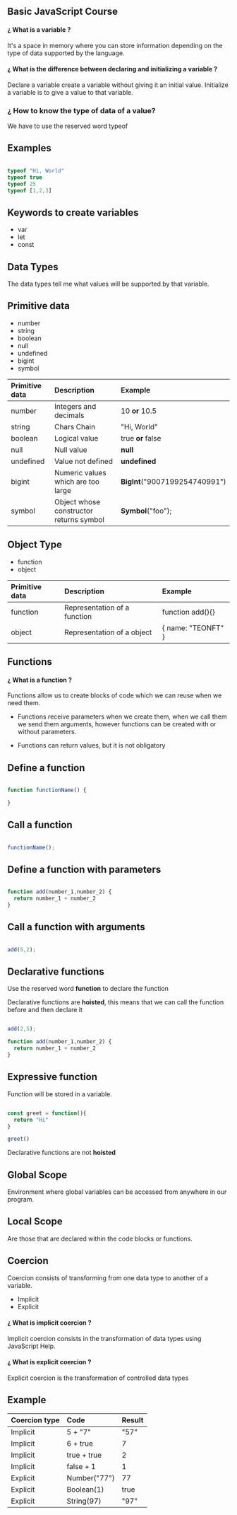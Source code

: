 ## Basic JavaScript Course

#### ¿ What is a variable ?

It's a space in memory where you can store information depending on the type of data supported by the language.

#### ¿ What is the difference between declaring and initializing a variable ? 

Declare a variable create a variable without giving it an initial value.
Initialize a variable is to give a value to that variable.

### ¿ How to know the type of data of a value?

We have to use the reserved word typeof

## Examples

```javascript

typeof "Hi, World"
typeof true
typeof 25
typeof [1,2,3]

```


## Keywords to create variables

- var
- let
- const

## Data Types 

The data types tell me what values will be supported by that variable.

## Primitive data

- number 
- string
- boolean
- null
- undefined
- bigint
- symbol

| Primitive data |  Description  | Example |
| :-------- | :--------------------- | :------------------------------------------ |
| number    | Integers and decimals  | 10 **or** 10.5                              |
| string    | Chars Chain            | "Hi, World"                                 |
| boolean   | Logical value          | true **or** false                           |
| null      | Null value             | **null**                                    | 
| undefined | Value not defined      | **undefined**                               |
| bigint    | Numeric values which are too large  | **BigInt**("9007199254740991") |
| symbol    | Object whose constructor returns symbol | **Symbol**("foo");         |

## Object Type

- function
- object

| Primitive data |  Description  | Example |
| :-------- | :--------------------------- | :------------------------------------ |
| function  | Representation of a function | function add(){}                      |
| object    | Representation of a object   | { name: "TEONFT" }                    |

## Functions 

#### ¿ What is a function ?

Functions allow us to create blocks of code which we can reuse when we need them. 

- Functions receive parameters when we create them, when we call them we send them arguments, however functions can be created with or without parameters.

- Functions can return values, but it is not obligatory


## Define a function 

```javascript

function functionName() {

}

```

## Call a function 

```javascript

functionName();

```

## Define a function with parameters

```javascript

function add(number_1,number_2) {
  return number_1 + number_2
}

```

## Call a function with arguments

```javascript

add(5,2);

```

## Declarative functions

Use the reserved word **function** to declare the function

Declarative functions are **hoisted**, this means that we can call the function before and then declare it

```javascript

add(2,5);

function add(number_1,number_2) {
  return number_1 + number_2
}

```

## Expressive function

Function will be stored in a variable.

```javascript

const greet = function(){
  return "Hi"
}

greet()

```

Declarative functions are  not **hoisted**

## Global Scope 

Environment where global variables can be accessed from anywhere in our program.

## Local Scope 

Are those that are declared within the code blocks or functions.

## Coercion

Coercion consists of transforming from one data type to another of a variable.

- Implicit
- Explicit

#### ¿ What is implicit coercion ?

Implicit coercion consists in the transformation of data types using JavaScript Help.

#### ¿ What is explicit coercion ?

Explicit coercion is the transformation of controlled data types

## Example

| Coercion type |  Code    | Result   |
| :-------- | :---------   | :------- |
| Implicit  | 5 + "7"      |  "57"    |
| Implicit  | 6 + true     |  7       |
| Implicit  | true + true  |  2       |
| Implicit  | false + 1    |  1       |
| Explicit  | Number("77") |  77      |
| Explicit  | Boolean(1)   |  true    |
| Explicit  | String(97)   |  "97"    |
